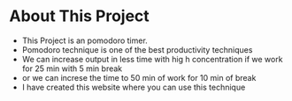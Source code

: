 # About This Project
* This Project is an pomodoro timer.
* Pomodoro technique is one of the best productivity techniques 
* We can increase output in less time with hig h concentration if we work for 25 min with 5 min break
* or we can increse the time to 50 min of work for 10 min of break
* I have created this website where you can use this technique 
        